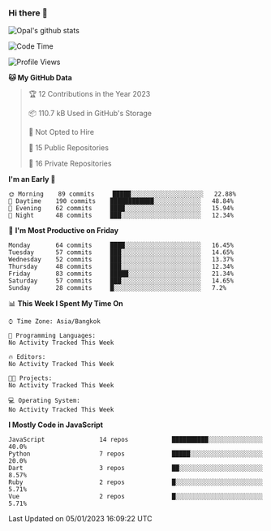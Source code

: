 ### Hi there 👋

![Opal's github stats](https://github-readme-stats.vercel.app/api?username=coolkidneversleep&count_private=true&show_icons=true&theme=radical)


<!--START_SECTION:waka-->
![Code Time](http://img.shields.io/badge/Code%20Time-64%20hrs%2038%20mins-blue)

![Profile Views](http://img.shields.io/badge/Profile%20Views-28-blue)

**🐱 My GitHub Data** 

> 🏆 12 Contributions in the Year 2023
 > 
> 📦 110.7 kB Used in GitHub's Storage 
 > 
> 🚫 Not Opted to Hire
 > 
> 📜 15 Public Repositories 
 > 
> 🔑 16 Private Repositories  
 > 
**I'm an Early 🐤** 

```text
🌞 Morning    89 commits     █████░░░░░░░░░░░░░░░░░░░░   22.88% 
🌆 Daytime    190 commits    ████████████░░░░░░░░░░░░░   48.84% 
🌃 Evening    62 commits     ████░░░░░░░░░░░░░░░░░░░░░   15.94% 
🌙 Night      48 commits     ███░░░░░░░░░░░░░░░░░░░░░░   12.34%

```
📅 **I'm Most Productive on Friday** 

```text
Monday       64 commits     ████░░░░░░░░░░░░░░░░░░░░░   16.45% 
Tuesday      57 commits     ███░░░░░░░░░░░░░░░░░░░░░░   14.65% 
Wednesday    52 commits     ███░░░░░░░░░░░░░░░░░░░░░░   13.37% 
Thursday     48 commits     ███░░░░░░░░░░░░░░░░░░░░░░   12.34% 
Friday       83 commits     █████░░░░░░░░░░░░░░░░░░░░   21.34% 
Saturday     57 commits     ███░░░░░░░░░░░░░░░░░░░░░░   14.65% 
Sunday       28 commits     █░░░░░░░░░░░░░░░░░░░░░░░░   7.2%

```


📊 **This Week I Spent My Time On** 

```text
⌚︎ Time Zone: Asia/Bangkok

💬 Programming Languages: 
No Activity Tracked This Week

🔥 Editors: 
No Activity Tracked This Week

🐱‍💻 Projects: 
No Activity Tracked This Week

💻 Operating System: 
No Activity Tracked This Week

```

**I Mostly Code in JavaScript** 

```text
JavaScript               14 repos            ██████████░░░░░░░░░░░░░░░   40.0% 
Python                   7 repos             █████░░░░░░░░░░░░░░░░░░░░   20.0% 
Dart                     3 repos             ██░░░░░░░░░░░░░░░░░░░░░░░   8.57% 
Ruby                     2 repos             █░░░░░░░░░░░░░░░░░░░░░░░░   5.71% 
Vue                      2 repos             █░░░░░░░░░░░░░░░░░░░░░░░░   5.71%

```



 Last Updated on 05/01/2023 16:09:22 UTC
<!--END_SECTION:waka-->
